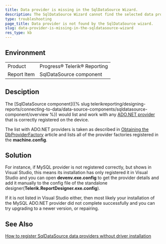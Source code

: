 ```yaml
---
title: Data provider is missing in the SqlDataSource Wizard.
description: The SqlDataSource Wizard cannot find the selected data provider.
type: troubleshooting
page_title: Data provider is not found by the SqlDataSource wizard.
slug: data-provider-is-missing-in-the-sqldatasource-wizard
res_type: kb
---
```


## Environment

<table>
	<tr>
		<td>Product</td>
		<td>Progress® Telerik® Reporting</td>
	</tr>
  	<tr>
		<td>Report Item</td>
		<td>SqlDataSource component</td>
	</tr>
</table>

## Desciption

The [SqlDataSource component]({% slug telerikreporting/designing-reports/connecting-to-data/data-source-components/sqldatasource-component/overview %}) would list and work with any [ADO.NET provider](http://msdn.microsoft.com/en-us/library/h43ks021.aspx) that is correctly
registered on the device. 

The list with ADO.NET providers is taken as described in [Obtaining the DbProviderFactory](https://docs.microsoft.com/en-us/dotnet/framework/data/adonet/obtaining-a-dbproviderfactory) article and lists all of the provider factories registered in the **machine.config**.
  
## Solution

For instance, if MySQL provider is not registered correctly, but shows in Visual Studio, this means its installation has only registered it in Visual Studio and you can open
**devenv.exe.config** to get the provider details and add it manually to the config file of the standalone designer(**Telerik.ReportDesigner.exe.config**). 

If it is not listed in Visual Studio either, then most likely your installation of the MySQL ADO<span>.</span>NET provider did not
complete successfully and you can try upgrading to a newer version, or repairing.

## See Also

[How to register SqlDataSource data providers without driver installation](./how-to-register-sqldatasource-data-providers-without-driver-installation)
